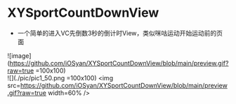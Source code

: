 # XYSportCountDownView
- 一个简单的进入VC先倒数3秒的倒计时View，类似咪咕运动开始运动前的页面

![image](https://github.com/iOSyan/XYSportCountDownView/blob/main/preview.gif?raw=true =100x100)  
![](./pic/pic1_50.png =100x100)
<img src=https://github.com/iOSyan/XYSportCountDownView/blob/main/preview.gif?raw=true width=60% />
